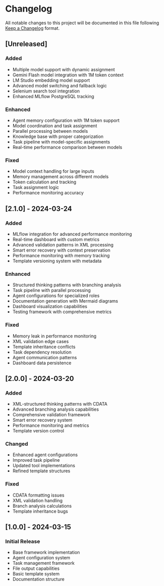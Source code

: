 # Changelog

All notable changes to this project will be documented in this file following [Keep a Changelog](https://keepachangelog.com/en/1.0.0/) format.

## [Unreleased]

### Added

- Multiple model support with dynamic assignment
- Gemini Flash model integration with 1M token context
- LM Studio embedding model support
- Advanced model switching and fallback logic
- Selenium search tool integration
- Enhanced MLflow PostgreSQL tracking

### Enhanced

- Agent memory configuration with 1M token support
- Model coordination and task assignment
- Parallel processing between models
- Knowledge base with proper categorization
- Task pipeline with model-specific assignments
- Real-time performance comparison between models

### Fixed

- Model context handling for large inputs
- Memory management across different models
- Token calculation and tracking
- Task assignment logic
- Performance monitoring accuracy

## [2.1.0] - 2024-03-24

### Added

- MLflow integration for advanced performance monitoring
- Real-time dashboard with custom metrics
- Advanced validation patterns in XML processing
- Smart error recovery with context preservation
- Performance monitoring with memory tracking
- Template versioning system with metadata

### Enhanced

- Structured thinking patterns with branching analysis
- Task pipeline with parallel processing
- Agent configurations for specialized roles
- Documentation generation with Mermaid diagrams
- Dashboard visualization capabilities
- Testing framework with comprehensive metrics

### Fixed

- Memory leak in performance monitoring
- XML validation edge cases
- Template inheritance conflicts
- Task dependency resolution
- Agent communication patterns
- Dashboard data persistence

## [2.0.0] - 2024-03-20

### Added

- XML-structured thinking patterns with CDATA
- Advanced branching analysis capabilities
- Comprehensive validation framework
- Smart error recovery system
- Performance monitoring and metrics
- Template version control

### Changed

- Enhanced agent configurations
- Improved task pipeline
- Updated tool implementations
- Refined template structures

### Fixed

- CDATA formatting issues
- XML validation handling
- Branch analysis calculations
- Template inheritance bugs

## [1.0.0] - 2024-03-15

### Initial Release

- Base framework implementation
- Agent configuration system
- Task management framework
- File output capabilities
- Basic template system
- Documentation structure
